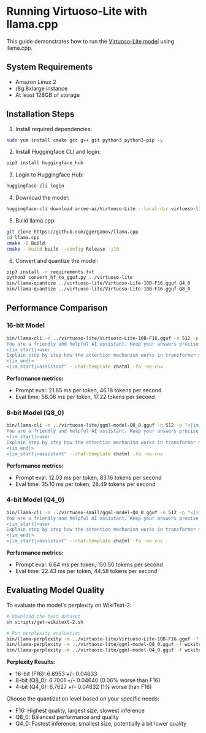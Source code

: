# Running Virtuoso-Lite with llama.cpp

This guide demonstrates how to run the [Virtuoso-Lite model](https://huggingface.co/arcee-ai/Virtuoso-Lite) using llama.cpp.

## System Requirements
- Amazon Linux 2
- r8g.8xlarge instance
- At least 128GB of storage

## Installation Steps

1. Install required dependencies:
```bash
sudo yum install cmake gcc g++ git python3 python3-pip -y
```

2. Install Huggingface CLI and login:
```bash
pip3 install huggingface_hub
```

3. Login to Huggingface Hub:
```bash
huggingface-cli login
```

4. Download the model:
```bash
huggingface-cli download arcee-ai/Virtuoso-Lite --local-dir virtuoso-lite
```

5. Build llama.cpp:
```bash
git clone https://github.com/ggerganov/llama.cpp
cd llama.cpp
cmake -B Build
cmake --build build --config Release -j16
```

6. Convert and quantize the model:
```bash
pip3 install -r requirements.txt
python3 convert_hf_to_gguf.py ../virtuoso-lite
bin/llama-quantize ../virtuoso-lite/Virtuoso-Lite-10B-F16.gguf Q4_0
bin/llama-quantize ../virtuoso-lite/Virtuoso-Lite-10B-F16.gguf Q8_0
```

## Performance Comparison

### 16-bit Model
```bash
bin/llama-cli -m ../virtuoso-lite/Virtuoso-Lite-10B-F16.gguf -n 512 -p "<|im_start|>system
You are a friendly and helpful AI assistant. Keep your answers precise and factual.<|im_end|>
<|im_start|>user
Explain step by step how the attention mechanism works in transformer models.
<|im_end|>
<|im_start|>assistant" --chat-template chatml -fa -no-cnv
```

**Performance metrics:**
- Prompt eval: 21.65 ms per token, 46.18 tokens per second
- Eval time: 58.06 ms per token, 17.22 tokens per second

### 8-bit Model (Q8_0)
```bash
bin/llama-cli -m ../virtuoso-lite/ggml-model-Q8_0.gguf -n 512 -p "<|im_start|>system
You are a friendly and helpful AI assistant. Keep your answers precise and factual.<|im_end|>
<|im_start|>user
Explain step by step how the attention mechanism works in transformer models.
<|im_end|>
<|im_start|>assistant" --chat-template chatml -fa -no-cnv
```

**Performance metrics:**
- Prompt eval: 12.03 ms per token, 83.16 tokens per second
- Eval time: 35.10 ms per token, 28.49 tokens per second

### 4-bit Model (Q4_0)
```bash
bin/llama-cli -m ../virtuoso-small/ggml-model-Q4_0.gguf -n 512 -p "<|im_start|>system
You are a friendly and helpful AI assistant. Keep your answers precise and factual.<|im_end|>
<|im_start|>user
Explain step by step how the attention mechanism works in transformer models.
<|im_end|>
<|im_start|>assistant" --chat-template chatml -fa -no-cnv
```

**Performance metrics:**
- Prompt eval: 6.64 ms per token, 150.50 tokens per second
- Eval time: 22.43 ms per token, 44.58 tokens per second

## Evaluating Model Quality

To evaluate the model's perplexity on WikiText-2:
```bash
# Download the test dataset
sh scripts/get-wikitext-2.sh

# Run perplexity evaluation
bin/llama-perplexity -m ../virtuoso-lite/Virtuoso-Lite-10B-F16.gguf -f wikitext-2-raw/wiki.test.raw
bin/llama-perplexity -m ../virtuoso-lite/ggml-model-Q8_0.gguf -f wikitext-2-raw/wiki.test.raw
bin/llama-perplexity -m ../virtuoso-lite/ggml-model-Q4_0.gguf -f wikitext-2-raw/wiki.test.raw
```

**Perplexity Results:**
- 16-bit (F16): 6.6953 +/- 0.04633
- 8-bit (Q8_0): 6.7001 +/- 0.04640 (0.06% worse than F16)
- 4-bit (Q4_0): 6.7627 +/- 0.04632 (1% worse than F16)


Choose the quantization level based on your specific needs:
- F16: Highest quality, largest size, slowest inference
- Q8_0: Balanced performance and quality
- Q4_0: Fastest inference, smallest size, potentially a bit lower quality
